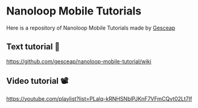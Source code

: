 # Nanoloop Mobile Tutorials

Here is a repository of Nanoloop Mobile Tutorials made by [Gesceap](https://gesceap.github.io/)

## Text tutorial 📄

https://github.com/gesceap/nanoloop-mobile-tutorial/wiki

## Video tutorial 📽️

https://youtube.com/playlist?list=PLalq-kRNHSNblPJKnF7VFmCQvt02Lt7If
